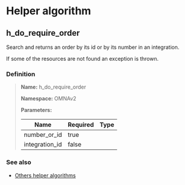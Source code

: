 # Helper algorithm

## h_do_require_order

Search and returns an order by its id or by its number in an integration.

If some of the resources are not found an exception is thrown.
    
### Definition

> **Name:** h_do_require_order
> 
> **Namespace:** OMNAv2
>
> **Parameters:**
> 
> | Name | Required | Type |
> | --- | --- | --- |
> | number_or_id | true |  |
> | integration_id | false |  |

### See also
* [Others helper algorithms](overview?id=h_do_require_order)